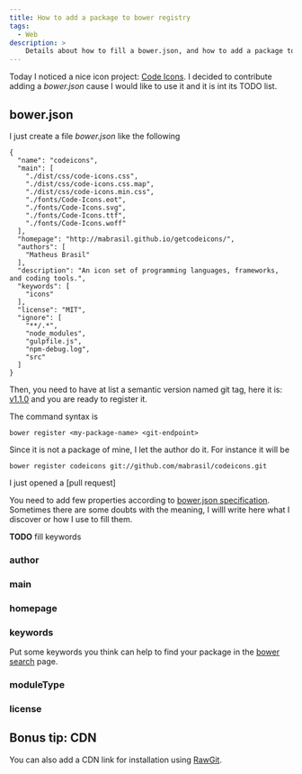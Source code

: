 ```yaml
---
title: How to add a package to bower registry
tags:
  - Web
description: >
    Details about how to fill a bower.json, and how to add a package to bower registry.
---
```


Today I noticed a nice icon project: [Code Icons][codeicons].
I decided to contribute adding a *bower.json* cause I would like to use it and it is int its TODO list.

## bower.json

I just create a file *bower.json* like the following

```
{
  "name": "codeicons",
  "main": [
    "./dist/css/code-icons.css",
    "./dist/css/code-icons.css.map",
    "./dist/css/code-icons.min.css",
    "./fonts/Code-Icons.eot",
    "./fonts/Code-Icons.svg",
    "./fonts/Code-Icons.ttf",
    "./fonts/Code-Icons.woff"
  ],
  "homepage": "http://mabrasil.github.io/getcodeicons/",
  "authors": [
    "Matheus Brasil"
  ],
  "description": "An icon set of programming languages, frameworks, and coding tools.",
  "keywords": [
    "icons"
  ],
  "license": "MIT",
  "ignore": [
    "**/.*",
    "node_modules",
    "gulpfile.js",
    "npm-debug.log",
    "src"
  ]
}
```

Then, you need to have at list a semantic version named git tag, here it is: [v1.1.0](https://github.com/mabrasil/codeicons/tree/v1.1.0) and you are ready to register it.

The command syntax is

```
bower register <my-package-name> <git-endpoint>
```

Since it is not a package of mine, I let the author do it. For instance it will be

```
bower register codeicons git://github.com/mabrasil/codeicons.git
```

I just opened a [pull request]

You need to add few properties according to [bower.json specification][bower_spec].
Sometimes there are some doubts with the meaning, I willl write here what I discover or how I use to fill them.

**TODO** fill keywords

### author

### main

### homepage

### keywords

Put some keywords you think can help to find your package in the [bower search][bower_search] page.

### moduleType

### license

## Bonus tip: CDN

You can also add a CDN link for installation using [RawGit][rawgit].

[bower_search]: http://bower.io/search/
[codeicons]: https://github.com/mabrasil/codeicons
[bower_spec]: https://github.com/bower/spec/blob/master/json.md
[pr1]: https://github.com/mabrasil/codeicons/pull/2
[rawgit]: https://rawgit.com/

